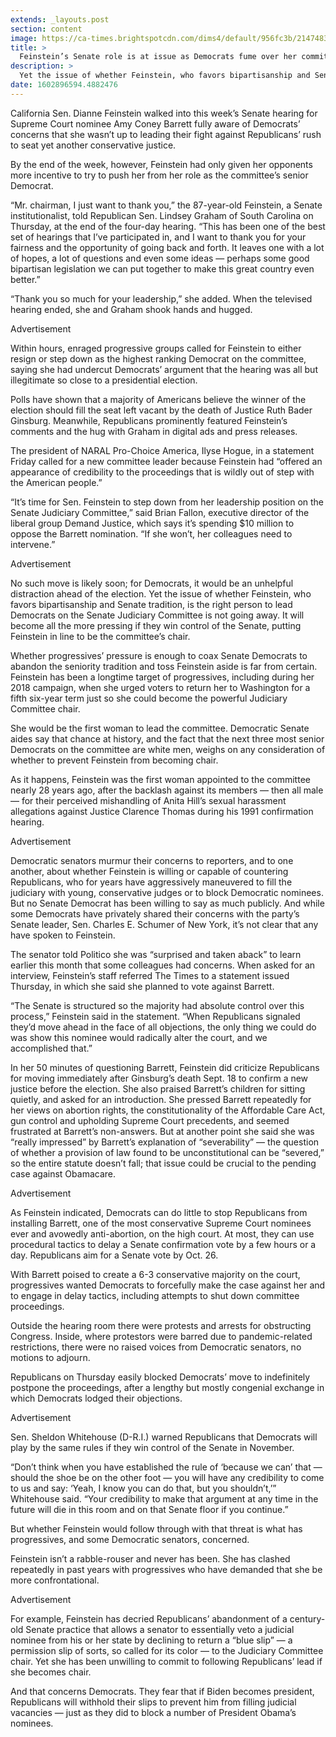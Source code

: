 ```yaml
--- 
extends: _layouts.post 
section: content 
image: https://ca-times.brightspotcdn.com/dims4/default/956fc3b/2147483647/strip/true/crop/4500x2363+0+319/resize/1200x630!/quality/90/?url=https%3A%2F%2Fcalifornia-times-brightspot.s3.amazonaws.com%2F06%2Fa4%2Fc443db3544cba3626d82f9d5361b%2Fap20289668543732.jpg 
title: > 
  Feinstein’s Senate role is at issue as Democrats fume over her committee performance 
description: > 
  Yet the issue of whether Feinstein, who favors bipartisanship and Senate tradition, is the right person to lead Democrats on the Senate Judiciary Committee is not going away.It will become all the more pressing if they win control of the Senate, putting Feinstein in line to be the committee’s chair.Whether progressives’ pressure is enough to coax Senate Democrats to abandon the seniority tradition and toss Feinstein aside is far from certain.Republicans on Thursday easily blocked Democrats’ move to indefinitely postpone the proceedings, after a lengthy but mostly congenial exchange in which Democrats lodged their objections.AdvertisementSen. Sheldon Whitehouse (D-R.I.) warned Republicans that Democrats will play by the same rules if they win control of the Senate in November. 
date: 1602896594.4882476 
--- 
```

California Sen. Dianne Feinstein walked into this week’s Senate hearing for Supreme Court nominee Amy Coney Barrett fully aware of Democrats’ concerns that she wasn’t up to leading their fight against Republicans’ rush to seat yet another conservative justice.

By the end of the week, however, Feinstein had only given her opponents more incentive to try to push her from her role as the committee’s senior Democrat.

“Mr. chairman, I just want to thank you,” the 87-year-old Feinstein, a Senate institutionalist, told Republican Sen. Lindsey Graham of South Carolina on Thursday, at the end of the four-day hearing. “This has been one of the best set of hearings that I’ve participated in, and I want to thank you for your fairness and the opportunity of going back and forth. It leaves one with a lot of hopes, a lot of questions and even some ideas — perhaps some good bipartisan legislation we can put together to make this great country even better.”

“Thank you so much for your leadership,” she added. When the televised hearing ended, she and Graham shook hands and hugged.

Advertisement

Within hours, enraged progressive groups called for Feinstein to either resign or step down as the highest ranking Democrat on the committee, saying she had undercut Democrats’ argument that the hearing was all but illegitimate so close to a presidential election.

Polls have shown that a majority of Americans believe the winner of the election should fill the seat left vacant by the death of Justice Ruth Bader Ginsburg. Meanwhile, Republicans prominently featured Feinstein’s comments and the hug with Graham in digital ads and press releases.

The president of NARAL Pro-Choice America, Ilyse Hogue, in a statement Friday called for a new committee leader because Feinstein had “offered an appearance of credibility to the proceedings that is wildly out of step with the American people.”

“It’s time for Sen. Feinstein to step down from her leadership position on the Senate Judiciary Committee,” said Brian Fallon, executive director of the liberal group Demand Justice, which says it’s spending $10 million to oppose the Barrett nomination. “If she won’t, her colleagues need to intervene.”

Advertisement

No such move is likely soon; for Democrats, it would be an unhelpful distraction ahead of the election. Yet the issue of whether Feinstein, who favors bipartisanship and Senate tradition, is the right person to lead Democrats on the Senate Judiciary Committee is not going away. It will become all the more pressing if they win control of the Senate, putting Feinstein in line to be the committee’s chair.

Whether progressives’ pressure is enough to coax Senate Democrats to abandon the seniority tradition and toss Feinstein aside is far from certain. Feinstein has been a longtime target of progressives, including during her 2018 campaign, when she urged voters to return her to Washington for a fifth six-year term just so she could become the powerful Judiciary Committee chair.

She would be the first woman to lead the committee. Democratic Senate aides say that chance at history, and the fact that the next three most senior Democrats on the committee are white men, weighs on any consideration of whether to prevent Feinstein from becoming chair.

As it happens, Feinstein was the first woman appointed to the committee nearly 28 years ago, after the backlash against its members — then all male — for their perceived mishandling of Anita Hill’s sexual harassment allegations against Justice Clarence Thomas during his 1991 confirmation hearing.

Advertisement

Democratic senators murmur their concerns to reporters, and to one another, about whether Feinstein is willing or capable of countering Republicans, who for years have aggressively maneuvered to fill the judiciary with young, conservative judges or to block Democratic nominees. But no Senate Democrat has been willing to say as much publicly. And while some Democrats have privately shared their concerns with the party’s Senate leader, Sen. Charles E. Schumer of New York, it’s not clear that any have spoken to Feinstein.

The senator told Politico she was “surprised and taken aback” to learn earlier this month that some colleagues had concerns. When asked for an interview, Feinstein’s staff referred The Times to a statement issued Thursday, in which she said she planned to vote against Barrett.

“The Senate is structured so the majority had absolute control over this process,” Feinstein said in the statement. “When Republicans signaled they’d move ahead in the face of all objections, the only thing we could do was show this nominee would radically alter the court, and we accomplished that.”

In her 50 minutes of questioning Barrett, Feinstein did criticize Republicans for moving immediately after Ginsburg’s death Sept. 18 to confirm a new justice before the election. She also praised Barrett’s children for sitting quietly, and asked for an introduction. She pressed Barrett repeatedly for her views on abortion rights, the constitutionality of the Affordable Care Act, gun control and upholding Supreme Court precedents, and seemed frustrated at Barrett’s non-answers. But at another point she said she was “really impressed” by Barrett’s explanation of “severability” — the question of whether a provision of law found to be unconstitutional can be “severed,” so the entire statute doesn’t fall; that issue could be crucial to the pending case against Obamacare.

Advertisement

As Feinstein indicated, Democrats can do little to stop Republicans from installing Barrett, one of the most conservative Supreme Court nominees ever and avowedly anti-abortion, on the high court. At most, they can use procedural tactics to delay a Senate confirmation vote by a few hours or a day. Republicans aim for a Senate vote by Oct. 26.

With Barrett poised to create a 6-3 conservative majority on the court, progressives wanted Democrats to forcefully make the case against her and to engage in delay tactics, including attempts to shut down committee proceedings.

Outside the hearing room there were protests and arrests for obstructing Congress. Inside, where protestors were barred due to pandemic-related restrictions, there were no raised voices from Democratic senators, no motions to adjourn.

Republicans on Thursday easily blocked Democrats’ move to indefinitely postpone the proceedings, after a lengthy but mostly congenial exchange in which Democrats lodged their objections.

Advertisement

Sen. Sheldon Whitehouse (D-R.I.) warned Republicans that Democrats will play by the same rules if they win control of the Senate in November.

“Don’t think when you have established the rule of ‘because we can’ that — should the shoe be on the other foot — you will have any credibility to come to us and say: ‘Yeah, I know you can do that, but you shouldn’t,’” Whitehouse said. “Your credibility to make that argument at any time in the future will die in this room and on that Senate floor if you continue.”

But whether Feinstein would follow through with that threat is what has progressives, and some Democratic senators, concerned.

Feinstein isn’t a rabble-rouser and never has been. She has clashed repeatedly in past years with progressives who have demanded that she be more confrontational.

Advertisement

For example, Feinstein has decried Republicans’ abandonment of a century-old Senate practice that allows a senator to essentially veto a judicial nominee from his or her state by declining to return a “blue slip” — a permission slip of sorts, so called for its color — to the Judiciary Committee chair. Yet she has been unwilling to commit to following Republicans’ lead if she becomes chair.

And that concerns Democrats. They fear that if Biden becomes president, Republicans will withhold their slips to prevent him from filling judicial vacancies — just as they did to block a number of President Obama’s nominees.